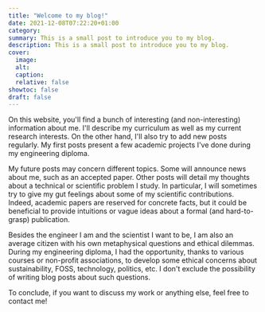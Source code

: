 ```yaml
---
title: "Welcome to my blog!"
date: 2021-12-08T07:22:20+01:00
category:
summary: This is a small post to introduce you to my blog.
description: This is a small post to introduce you to my blog.
cover:
  image:
  alt:
  caption:
  relative: false
showtoc: false
draft: false
---
```


On this website, you'll find a bunch of interesting (and non-interesting) information about me. I'll describe my curriculum as well as my current research interests. On the other hand, I'll also try to add new posts regularly. My first posts present a few academic projects I've done during my engineering diploma.

My future posts may concern different topics. Some will announce news about me, such as an accepted paper. Other posts will detail my thoughts about a technical or scientific problem I study. In particular, I will sometimes try to give my gut feelings about some of my scientific contributions. Indeed, academic papers are reserved for concrete facts, but it could be beneficial to provide intuitions or vague ideas about a formal (and hard-to-grasp) publication.

Besides the engineer I am and the scientist I want to be, I am also an average citizen with his own metaphysical questions and ethical dilemmas. During my engineering diploma, I had the opportunity, thanks to various courses or non-profit associations, to develop some ethical concerns about sustainability, FOSS, technology, politics, etc. I don't exclude the possibility of writing blog posts about such questions.

To conclude, if you want to discuss my work or anything else, feel free to contact me!
